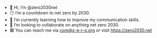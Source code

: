 - 👋 Hi, I’m @zero2030net
- 🕛 I’m a countdown to net zero by 2030.
- 🌱 I’m currently learning how to improve my communication skills.
- 💞️ I’m looking to collaborate on anything net zero 2030.
- 🟩 You can reach me via com@z-e-r-o.org or visit https://zero2030.net

<!---
zero2030net/zero2030net is a ✨ special ✨ repository because its `README.md` (this file) appears on your GitHub profile.
You can click the Preview link to take a look at your changes.
--->
